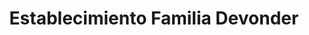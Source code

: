 ---
title: "Establecimiento Familia Devonder"
url: /cipolletti/establecimiento-familia-devonder/
shop: Metzgerei
---